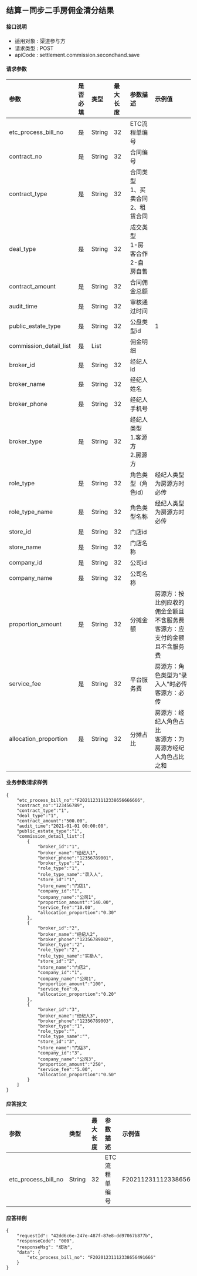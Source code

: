 ## 结算－同步二手房佣金清分结果

#### 接口说明

* 适用对象 : 渠道参与方
* 请求类型 : POST
* apiCode : settlement.commission.secondhand.save

#### 请求参数
| 参数 | 是否必填 | 类型 | 最大长度 | 参数描述 | 示例值 |
|:----|:-------:|:-----|:-------|:--------|:------|
| etc_process_bill_no | 是 | String | 32 | ETC流程单编号 |  |
| contract_no | 是 | String | 32 | 合同编号 |  |
| contract_type | 是 | String | 32 | 合同类型<br/>1、买卖合同<br/>2、租赁合同 |  |
| deal_type | 是 | String | 32 | 成交类型<br/>1-房客合作<br/>2-自房自售 |  |
| contract_amount | 是 | String | 32 | 合同佣金总额 |  |
| audit_time | 是 | String | 32 | 审核通过时间 |  |
| public_estate_type | 是 | String | 32 | 公盘类型id | 1 |
| commission_detail_list | 是 | List |  | 佣金明细 |  |
| broker_id | 是 | String | 32 | 经纪人id |  |
| broker_name | 是 | String | 32 | 经纪人姓名 |  |
| broker_phone | 是 | String | 32 | 经纪人手机号 |  |
| broker_type | 是 | String | 32 | 经纪人类型<br/>1.客源方<br/>2.房源方 |  |
| role_type | 是 | String | 32 | 角色类型（角色id） | 经纪人类型为房源方时必传 |
| role_type_name | 是 | String | 32 | 角色类型名称 | 经纪人类型为房源方时必传 |
| store_id | 是 | String | 32 | 门店id |  |
| store_name | 是 | String | 32 | 门店名称 |  |
| company_id | 是 | String | 32 | 公司id |  |
| company_name | 是 | String | 32 | 公司名称 |  |
| proportion_amount | 是 | String | 32 | 分摊金额 | 房源方：按比例应收的佣金金额且不含服务费<br/>客源方：应支付的金额且不含服务费 |
| service_fee | 是 | String | 32 | 平台服务费 | 房源方：角色类型为"录入人"时必传<br/>客源方：必传|
| allocation_proportion | 是 | String | 32 | 分摊占比 | 房源方：经纪人角色占比<br/>客源方：为房源方经纪人角色占比之和 |



#### 业务参数请求样例
```
{
    "etc_process_bill_no":"F20211231112338656666666",
    "contract_no":"123456789",
    "contract_type":"1",
    "deal_type":"1",
    "contract_amount":"500.00",
    "audit_time":"2021-01-01 00:00:00",
    "public_estate_type":"1",
    "commission_detail_list":[
        {
            "broker_id":"1",
            "broker_name":"经纪人1",
            "broker_phone":"12356789001",
            "broker_type":"2",
            "role_type":"1",
            "role_type_name":"录入人",
            "store_id":"1",
            "store_name":"门店1",
            "company_id":"1",
            "company_name":"公司1",
            "proportion_amount":"140.00",
            "service_fee":"10.00",
            "allocation_proportion":"0.30"
        },
        {
            "broker_id":"2",
            "broker_name":"经纪人2",
            "broker_phone":"12356789002",
            "broker_type":"2",
            "role_type":"2",
            "role_type_name":"实勘人",
            "store_id":"2",
            "store_name":"门店2",
            "company_id":"1",
            "company_name":"公司1",
            "proportion_amount":"100",
            "service_fee":0,
            "allocation_proportion":"0.20"
        },
        {
            "broker_id":"3",
            "broker_name":"经纪人3",
            "broker_phone":"12356789003",
            "broker_type":"1",
            "role_type":"",
            "role_type_name":"",
            "store_id":"3",
            "store_name":"门店3",
            "company_id":"3",
            "company_name":"公司3",
            "proportion_amount":"250",
            "service_fee":"5.00",
            "allocation_proportion":"0.50"
        }
    ]
}
```

#### 应答报文

| 参数 | 类型 | 最大长度 | 参数描述 | 示例值 |
|:----|:----|:--------|:--------|:------|
| etc_process_bill_no | String | 32 | ETC流程单编号 | F20211231112338656666666 |

#### 应答样例

```
{
    "requestId": "42dd6c6e-247e-487f-87e8-dd97067b877b",	
    "responseCode": "000",
	"responseMsg": "成功",
	"data": {
		"etc_process_bill_no": "F20201231112338656491666"
	}
}
```